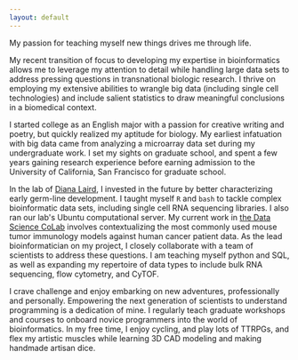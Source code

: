 ```yaml
---
layout: default
---
```

My passion for teaching myself new things drives me through life.

My recent transition of focus to developing my expertise in bioinformatics allows me to leverage my attention to detail while handling large data sets to address pressing questions in transnational biologic research. I thrive on employing my extensive abilities to wrangle big data (including single cell technologies) and include salient statistics to draw meaningful conclusions in a biomedical context. 

I started college as an English major with a passion for creative writing and poetry, but quickly realized my aptitude for biology. My earliest infatuation with big data came from analyzing a microarray data set during my undergraduate work. I set my sights on graduate school, and spent a few years gaining research experience before earning admission to the University of California, San Francisco for graduate school.

In the lab of <a href="https://lairdlab.ucsf.edu/">Diana Laird</a>, I invested in the future by better characterizing early germ-line development. I taught myself `R` and `bash` to tackle complex bioinformatic data sets, including single cell RNA sequencing libraries.
I also ran our lab's Ubuntu computational server. My current work in <a href="https://dscolab.ucsf.edu/">the Data Science CoLab</a> involves contextualizing the most commonly used mouse tumor immunology models against human cancer patient data. As the lead bioinformatician on my project, I closely collaborate with a team of scientists to address these questions.
I am teaching myself python and SQL, as well as expanding my repertoire of data types to include bulk RNA sequencing, flow cytometry, and CyTOF.

I crave challenge and enjoy embarking on new adventures, professionally and personally. Empowering the next generation of scientists to understand programming is a dedication of mine. I regularly teach graduate workshops and courses to onboard novice programmers into the world of bioinformatics. In my free time, I enjoy cycling, and play lots of TTRPGs, and flex my artistic muscles while learning 3D CAD modeling and making handmade artisan dice.
